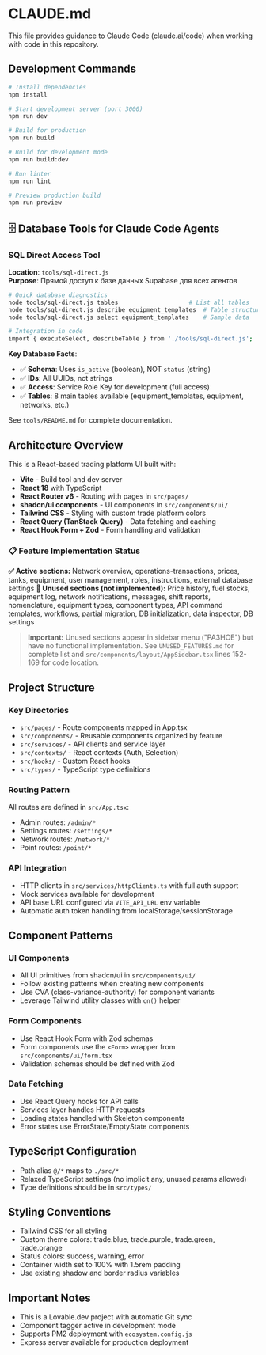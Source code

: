 # CLAUDE.md

This file provides guidance to Claude Code (claude.ai/code) when working with code in this repository.

## Development Commands

```bash
# Install dependencies
npm install

# Start development server (port 3000)
npm run dev

# Build for production
npm run build

# Build for development mode
npm run build:dev

# Run linter
npm run lint

# Preview production build
npm run preview
```

## 🗄️ Database Tools for Claude Code Agents

### SQL Direct Access Tool
**Location**: `tools/sql-direct.js`  
**Purpose**: Прямой доступ к базе данных Supabase для всех агентов

```bash
# Quick database diagnostics
node tools/sql-direct.js tables                    # List all tables
node tools/sql-direct.js describe equipment_templates  # Table structure  
node tools/sql-direct.js select equipment_templates    # Sample data

# Integration in code
import { executeSelect, describeTable } from './tools/sql-direct.js';
```

**Key Database Facts**:
- ✅ **Schema**: Uses `is_active` (boolean), NOT `status` (string)
- ✅ **IDs**: All UUIDs, not strings 
- ✅ **Access**: Service Role Key for development (full access)
- ✅ **Tables**: 8 main tables available (equipment_templates, equipment, networks, etc.)

See `tools/README.md` for complete documentation.

## Architecture Overview

This is a React-based trading platform UI built with:
- **Vite** - Build tool and dev server
- **React 18** with TypeScript
- **React Router v6** - Routing with pages in `src/pages/`
- **shadcn/ui components** - UI components in `src/components/ui/`
- **Tailwind CSS** - Styling with custom trade platform colors
- **React Query (TanStack Query)** - Data fetching and caching
- **React Hook Form + Zod** - Form handling and validation

### 📋 Feature Implementation Status
**✅ Active sections:** Network overview, operations-transactions, prices, tanks, equipment, user management, roles, instructions, external database settings
**🚫 Unused sections (not implemented):** Price history, fuel stocks, equipment log, network notifications, messages, shift reports, nomenclature, equipment types, component types, API command templates, workflows, partial migration, DB initialization, data inspector, DB settings

> **Important:** Unused sections appear in sidebar menu ("РАЗНОЕ") but have no functional implementation. See `UNUSED_FEATURES.md` for complete list and `src/components/layout/AppSidebar.tsx` lines 152-169 for code location.

## Project Structure

### Key Directories
- `src/pages/` - Route components mapped in App.tsx
- `src/components/` - Reusable components organized by feature
- `src/services/` - API clients and service layer
- `src/contexts/` - React contexts (Auth, Selection)
- `src/hooks/` - Custom React hooks
- `src/types/` - TypeScript type definitions

### Routing Pattern
All routes are defined in `src/App.tsx`:
- Admin routes: `/admin/*`
- Settings routes: `/settings/*`
- Network routes: `/network/*`
- Point routes: `/point/*`

### API Integration
- HTTP clients in `src/services/httpClients.ts` with full auth support
- Mock services available for development
- API base URL configured via `VITE_API_URL` env variable
- Automatic auth token handling from localStorage/sessionStorage

## Component Patterns

### UI Components
- All UI primitives from shadcn/ui in `src/components/ui/`
- Follow existing patterns when creating new components
- Use CVA (class-variance-authority) for component variants
- Leverage Tailwind utility classes with `cn()` helper

### Form Components
- Use React Hook Form with Zod schemas
- Form components use the `<Form>` wrapper from `src/components/ui/form.tsx`
- Validation schemas should be defined with Zod

### Data Fetching
- Use React Query hooks for API calls
- Services layer handles HTTP requests
- Loading states handled with Skeleton components
- Error states use ErrorState/EmptyState components

## TypeScript Configuration

- Path alias `@/*` maps to `./src/*`
- Relaxed TypeScript settings (no implicit any, unused params allowed)
- Type definitions should be in `src/types/`

## Styling Conventions

- Tailwind CSS for all styling
- Custom theme colors: trade.blue, trade.purple, trade.green, trade.orange
- Status colors: success, warning, error
- Container width set to 100% with 1.5rem padding
- Use existing shadow and border radius variables

## Important Notes

- This is a Lovable.dev project with automatic Git sync
- Component tagger active in development mode
- Supports PM2 deployment with `ecosystem.config.js`
- Express server available for production deployment